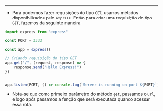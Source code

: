 ___
- Para podermos fazer requisições do tipo `GET`, usamos métodos disponibilizados pelo `express`. Então para criar uma requisição do tipo `GET`, fazemos da seguinte maneira:
```ts
import express from "express"

const PORT = 3333

const app = express()

// Criando requisição do tipo GET
app.get("/", (request, response) => {
	response.send("Hello Express!")
})


app.listen(PORT, () => console.log(`Server is running on port ${PORT}`))

```
- Nota-se que como primeiro parâmetro do método `get`, passamos o `url`, e logo após passamos a função que será executada quando acessar essa rota.